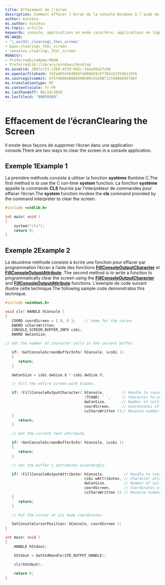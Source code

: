 ```yaml
---
title: Effacement de l’écran
description: Comment effacer l’écran de la console Windows à l’aide de la fonction système ou par programme à l’aide des fonctions d’API publiques.
author: miniksa
ms.author: miniksa
ms.topic: article
keywords: console, applications en mode caractère, applications en ligne de commande, applications Terminal Server, API de console
MS-HAID:
- '\_win32\_clearing\_the\_screen'
- base.clearing\_the\_screen
- consoles.clearing\_the\_screen
MSHAttr:
- PreferredSiteName:MSDN
- PreferredLib:/library/windows/desktop
ms.assetid: 2097cc53-13b9-4f29-9d2c-feea56a27cb8
ms.openlocfilehash: fd2a407e56d6b0fe00db59c5f783cb13546119f6
ms.sourcegitcommit: b75f4688e080d300b80c552d0711fdd86b9974bf
ms.translationtype: MT
ms.contentlocale: fr-FR
ms.lasthandoff: 08/24/2020
ms.locfileid: "89059369"
---
```

# <a name="clearing-the-screen"></a><span data-ttu-id="ddb0a-104">Effacement de l’écran</span><span class="sxs-lookup"><span data-stu-id="ddb0a-104">Clearing the Screen</span></span>


<span data-ttu-id="ddb0a-105">Il existe deux façons de supprimer l’écran dans une application console.</span><span class="sxs-lookup"><span data-stu-id="ddb0a-105">There are two ways to clear the screen in a console application.</span></span>

## <a name="span-idexample_1spanspan-idexample_1spanspan-idexample_1spanexample-1"></a><span data-ttu-id="ddb0a-106"><span id="Example_1"></span><span id="example_1"></span><span id="EXAMPLE_1"></span>Exemple 1</span><span class="sxs-lookup"><span data-stu-id="ddb0a-106"><span id="Example_1"></span><span id="example_1"></span><span id="EXAMPLE_1"></span>Example 1</span></span>


<span data-ttu-id="ddb0a-107">La première méthode consiste à utiliser la fonction **système** Runtime C.</span><span class="sxs-lookup"><span data-stu-id="ddb0a-107">The first method is to use the C run-time **system** function.</span></span> <span data-ttu-id="ddb0a-108">La fonction **système** appelle la commande **CLS** fournie par l’interpréteur de commandes pour effacer l’écran.</span><span class="sxs-lookup"><span data-stu-id="ddb0a-108">The **system** function invokes the **cls** command provided by the command interpreter to clear the screen.</span></span>

```C
#include <stdlib.h>

int main( void )
{
    system("cls");
    return 0;
}
```

## <a name="span-idexample_2spanspan-idexample_2spanspan-idexample_2spanexample-2"></a><span data-ttu-id="ddb0a-109"><span id="Example_2"></span><span id="example_2"></span><span id="EXAMPLE_2"></span>Exemple 2</span><span class="sxs-lookup"><span data-stu-id="ddb0a-109"><span id="Example_2"></span><span id="example_2"></span><span id="EXAMPLE_2"></span>Example 2</span></span>


<span data-ttu-id="ddb0a-110">La deuxième méthode consiste à écrire une fonction pour effacer par programmation l’écran à l’aide des fonctions [**FillConsoleOutputCharacter**](fillconsoleoutputcharacter.md) et [**FillConsoleOutputAttribute**](fillconsoleoutputattribute.md) .</span><span class="sxs-lookup"><span data-stu-id="ddb0a-110">The second method is to write a function to programmatically clear the screen using the [**FillConsoleOutputCharacter**](fillconsoleoutputcharacter.md) and [**FillConsoleOutputAttribute**](fillconsoleoutputattribute.md) functions.</span></span> <span data-ttu-id="ddb0a-111">L’exemple de code suivant illustre cette technique.</span><span class="sxs-lookup"><span data-stu-id="ddb0a-111">The following sample code demonstrates this technique.</span></span>

```C
#include <windows.h>

void cls( HANDLE hConsole )
{
   COORD coordScreen = { 0, 0 };    // home for the cursor 
   DWORD cCharsWritten;
   CONSOLE_SCREEN_BUFFER_INFO csbi; 
   DWORD dwConSize;

// Get the number of character cells in the current buffer. 

   if( !GetConsoleScreenBufferInfo( hConsole, &csbi ))
   {
      return;
   }

   dwConSize = csbi.dwSize.X * csbi.dwSize.Y;

   // Fill the entire screen with blanks.

   if( !FillConsoleOutputCharacter( hConsole,        // Handle to console screen buffer 
                                    (TCHAR) ' ',     // Character to write to the buffer
                                    dwConSize,       // Number of cells to write 
                                    coordScreen,     // Coordinates of first cell 
                                    &cCharsWritten ))// Receive number of characters written
   {
      return;
   }

   // Get the current text attribute.

   if( !GetConsoleScreenBufferInfo( hConsole, &csbi ))
   {
      return;
   }

   // Set the buffer's attributes accordingly.

   if( !FillConsoleOutputAttribute( hConsole,         // Handle to console screen buffer 
                                    csbi.wAttributes, // Character attributes to use
                                    dwConSize,        // Number of cells to set attribute 
                                    coordScreen,      // Coordinates of first cell 
                                    &cCharsWritten )) // Receive number of characters written
   {
      return;
   }

   // Put the cursor at its home coordinates.

   SetConsoleCursorPosition( hConsole, coordScreen );
}

int main( void )
{
    HANDLE hStdout;

    hStdout = GetStdHandle(STD_OUTPUT_HANDLE);

    cls(hStdout);
    
    return 0;
}
```

 

 




